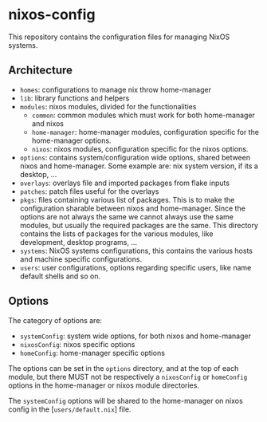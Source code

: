 # nixos-config

This repository contains the configuration files for managing NixOS systems.

## Architecture

- `homes`: configurations to manage nix throw home-manager
- `lib`: library functions and helpers
- `modules`: nixos modules, divided for the functionalities
  - `common`: common modules which must work for both home-manager and nixos
  - `home-manager`: home-manager modules, configuration specific for the home-manager options.
  - `nixos`: nixos modules, configuration specific for the nixos options.
- `options`: contains system/configuration wide options, shared between nixos and home-manager. Some
  example are: nix system version, if its a desktop, ...
- `overlays`: overlays file and imported packages from flake inputs
- `patches`: patch files useful for the overlays
- `pkgs`: files containing various list of packages. This is to make the configuration sharable
  between nixos and home-manager. Since the options are not always the same we cannot always use the
  same modules, but usually the required packages are the same. This directory contains the lists of
  packages for the various modules, like development, desktop programs, ...
- `systems`: NixOS systems configurations, this contains the various hosts and machine specific
  configurations.
- `users`: user configurations, options regarding specific users, like name default shells and so
  on.

## Options

The category of options are:

- `systemConfig`: system wide options, for both nixos and home-manager
- `nixosConfig`: nixos specific options
- `homeConfig`: home-manager specific options

The options can be set in the `options` directory, and at the top of each module, but there MUST not
be respectively a `nixosConfig` or `homeConfig` options in the home-manager or nixos module
directories.

The `systemConfig` options will be shared to the home-manager on nixos config in the
[`users/default.nix`] file.
